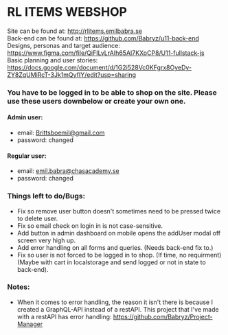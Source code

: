 # RL ITEMS WEBSHOP

Site can be found at: http://rlitems.emilbabra.se  
Back-end can be found at: https://github.com/Babryz/u11-back-end  
Designs, personas and target audience: https://www.figma.com/file/QiFILvLrAIh65AI7KXoCP8/U11-fullstack-js  
Basic planning and user stories: https://docs.google.com/document/d/1G2i528Vc0KFgrx8OyeDy-ZY8ZqUMiRcT-3Jk1mQyfIY/edit?usp=sharing

### You have to be logged in to be able to shop on the site. Please use these users downbelow or create your own one.

#### Admin user:

- email: Brittsboemil@gmail.com
- password: changed

#### Regular user:

- email: emil.babra@chasacademy.se
- password: changed

### Things left to do/Bugs:

- Fix so remove user button doesn't sometimes need to be pressed twice to delete user.
- Fix so email check on login in is not case-sensitive.
- Add button in admin dashboard on mobile opens the addUser modal off screen very high up.
- Add error handling on all forms and queries. (Needs back-end fix to.)
- Fix so user is not forced to be logged in to shop. (If time, no requirment)(Maybe with cart in localstorage and send logged or not in state to back-end).

### Notes:

- When it comes to error handling, the reason it isn't there is because I created a GraphQL-API instead of a restAPI. This project that I've made with a restAPI has error handling: https://github.com/Babryz/Project-Manager
